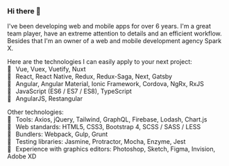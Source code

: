 ### Hi there 👋
I've been developing web and mobile apps for over 6 years. I'm a great team player, have an extreme attention to details and an efficient workflow. Besides that I'm an owner of a web and mobile development agency Spark X.

Here are the technologies I can easily apply to your next project: <br />
🔧⠀Vue, Vuex, Vuetify, Nuxt <br />
🔧⠀React, React Native, Redux, Redux-Saga, Next, Gatsby <br />
🔧⠀Angular, Angular Material, Ionic Framework, Cordova, NgRx, RxJS <br />
🔧⠀JavaScript (ES6 / ES7 / ES8), TypeScript <br />
🔧⠀AngularJS, Restangular <br />

Other technologies: <br />
🔧⠀Tools: Axios, jQuery, Tailwind, GraphQL, Firebase, Lodash, Chart.js <br />
🔧⠀Web standards: HTML5, CSS3, Bootstrap 4, SCSS / SASS / LESS <br />
🔧⠀Bundlers: Webpack, Gulp, Grunt <br />
🔧⠀Testing libraries: Jasmine, Protractor, Mocha, Enzyme, Jest <br />
🔧⠀Experience with graphics editors: Photoshop, Sketch, Figma, Invision, Adobe XD <br />
